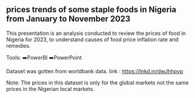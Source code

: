 ## prices trends of some staple foods in Nigeria from January to November 2023
This presentation is an analysis conducted to review the prices of food in Nigeria for 2023, to understand causes of food price inflation rate and remedies.

Tools: 
➡️PowerBI
➡️PowerPoint 

Dataset was gotten from worldbank data.
link : https://lnkd.in/dwJhhpvp

Note: The prices in this dataset is only for the global markets not the same prices in the Nigerian local markets.
